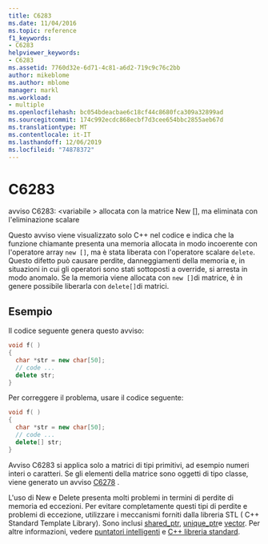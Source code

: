 ```yaml
---
title: C6283
ms.date: 11/04/2016
ms.topic: reference
f1_keywords:
- C6283
helpviewer_keywords:
- C6283
ms.assetid: 7760d32e-6d71-4c81-a6d2-719c9c76c2bb
author: mikeblome
ms.author: mblome
manager: markl
ms.workload:
- multiple
ms.openlocfilehash: bc054bdeacbae6c18cf44c8680fca309a32899ad
ms.sourcegitcommit: 174c992ecdc868ecbf7d3cee654bbc2855aeb67d
ms.translationtype: MT
ms.contentlocale: it-IT
ms.lasthandoff: 12/06/2019
ms.locfileid: "74878372"
---
```

# <a name="c6283"></a>C6283
avviso C6283: \<variabile > allocata con la matrice New [], ma eliminata con l'eliminazione scalare

 Questo avviso viene visualizzato solo C++ nel codice e indica che la funzione chiamante presenta una memoria allocata in modo incoerente con l'operatore array `new []`, ma è stata liberata con l'operatore scalare `delete`. Questo difetto può causare perdite, danneggiamenti della memoria e, in situazioni in cui gli operatori sono stati sottoposti a override, si arresta in modo anomalo. Se la memoria viene allocata con `new []`di matrice, è in genere possibile liberarla con `delete[]`di matrici.

## <a name="example"></a>Esempio
 Il codice seguente genera questo avviso:

```cpp
void f( )
{
  char *str = new char[50];
  // code ...
  delete str;
}
```

 Per correggere il problema, usare il codice seguente:

```cpp
void f( )
{
  char *str = new char[50];
  // code ...
  delete[] str;
}
```

 Avviso C6283 si applica solo a matrici di tipi primitivi, ad esempio numeri interi o caratteri. Se gli elementi della matrice sono oggetti di tipo classe, viene generato un avviso [C6278](../code-quality/c6278.md) .

 L'uso di New e Delete presenta molti problemi in termini di perdite di memoria ed eccezioni. Per evitare completamente questi tipi di perdite e problemi di eccezione, utilizzare i meccanismi forniti dalla libreria STL ( C++ Standard Template Library). Sono inclusi [shared_ptr](/cpp/standard-library/shared-ptr-class), [unique_ptr](/cpp/standard-library/unique-ptr-class)e [vector](/cpp/standard-library/vector). Per altre informazioni, vedere [puntatori intelligenti](/cpp/cpp/smart-pointers-modern-cpp) e [ C++ libreria standard](/cpp/standard-library/cpp-standard-library-reference).
